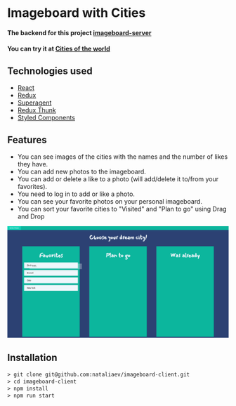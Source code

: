 # Imageboard with Cities

#### The backend for this project [imageboard-server](https://github.com/nataliaev/imageboard-server)

#### You can try it at [Cities of the world](https://imageboard-city.netlify.com/)

## Technologies used

-   [React](https://reactjs.org)
-   [Redux](https://redux.js.org)
-   [Superagent](http://visionmedia.github.io/superagent/)
-   [Redux Thunk](https://github.com/reduxjs/redux-thunk)
-   [Styled Components](https://www.styled-components.com)

## Features

- You can see images of the cities with the names and the number of likes they have.
- You can add new photos to the imageboard.
- You can add or delete a like to a photo (will add/delete it to/from your favorites).
- You need to log in to add or like a photo.
- You can see your favorite photos on your personal imageboard.
- You can sort your favorite cities to "Visited" and "Plan to go" using Drag and Drop

![](Drag-and-Drop.gif)

## Installation

```
> git clone git@github.com:nataliaev/imageboard-client.git
> cd imageboard-client
> npm install
> npm run start
```

